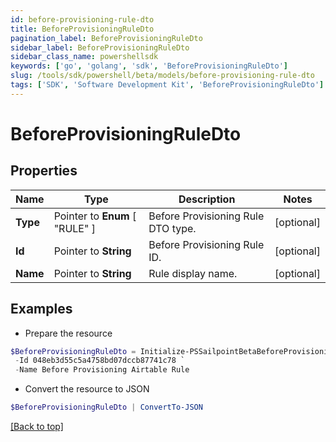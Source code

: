 ```yaml
---
id: before-provisioning-rule-dto
title: BeforeProvisioningRuleDto
pagination_label: BeforeProvisioningRuleDto
sidebar_label: BeforeProvisioningRuleDto
sidebar_class_name: powershellsdk
keywords: ['go', 'golang', 'sdk', 'BeforeProvisioningRuleDto'] 
slug: /tools/sdk/powershell/beta/models/before-provisioning-rule-dto
tags: ['SDK', 'Software Development Kit', 'BeforeProvisioningRuleDto']
---
```



# BeforeProvisioningRuleDto

## Properties

Name | Type | Description | Notes
------------ | ------------- | ------------- | -------------
**Type** |  Pointer to  **Enum** [  "RULE" ] | Before Provisioning Rule DTO type. | [optional] 
**Id** |  Pointer to **String** | Before Provisioning Rule ID. | [optional] 
**Name** |  Pointer to **String** | Rule display name. | [optional] 

## Examples

- Prepare the resource
```powershell
$BeforeProvisioningRuleDto = Initialize-PSSailpointBetaBeforeProvisioningRuleDto  -Type RULE `
 -Id 048eb3d55c5a4758bd07dccb87741c78 `
 -Name Before Provisioning Airtable Rule
```

- Convert the resource to JSON
```powershell
$BeforeProvisioningRuleDto | ConvertTo-JSON
```


[[Back to top]](#) 

